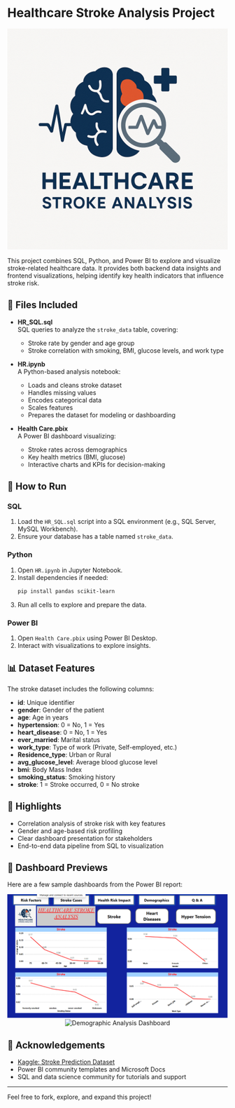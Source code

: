 # Healthcare Stroke Analysis Project
<p align="center">
  <img src="https://github.com/neharaju27/Healthcare-Stroke-Analysis/blob/main/LOGO.png" alt="Healthcare Stroke Analysis Logo" />
</p>
This project combines SQL, Python, and Power BI to explore and visualize stroke-related healthcare data. It provides both backend data insights and frontend visualizations, helping identify key health indicators that influence stroke risk.

## 📁 Files Included

- **HR_SQL.sql**  
  SQL queries to analyze the `stroke_data` table, covering:
  - Stroke rate by gender and age group
  - Stroke correlation with smoking, BMI, glucose levels, and work type

- **HR.ipynb**  
  A Python-based analysis notebook:
  - Loads and cleans stroke dataset
  - Handles missing values
  - Encodes categorical data
  - Scales features
  - Prepares the dataset for modeling or dashboarding

- **Health Care.pbix**  
  A Power BI dashboard visualizing:
  - Stroke rates across demographics
  - Key health metrics (BMI, glucose)
  - Interactive charts and KPIs for decision-making

## 🔧 How to Run

### SQL
1. Load the `HR_SQL.sql` script into a SQL environment (e.g., SQL Server, MySQL Workbench).
2. Ensure your database has a table named `stroke_data`.

### Python
1. Open `HR.ipynb` in Jupyter Notebook.
2. Install dependencies if needed:
   ```bash
   pip install pandas scikit-learn
   ```
3. Run all cells to explore and prepare the data.

### Power BI
1. Open `Health Care.pbix` using Power BI Desktop.
2. Interact with visualizations to explore insights.

## 📊 Dataset Features

The stroke dataset includes the following columns:

- **id**: Unique identifier
- **gender**: Gender of the patient
- **age**: Age in years
- **hypertension**: 0 = No, 1 = Yes
- **heart_disease**: 0 = No, 1 = Yes
- **ever_married**: Marital status
- **work_type**: Type of work (Private, Self-employed, etc.)
- **Residence_type**: Urban or Rural
- **avg_glucose_level**: Average blood glucose level
- **bmi**: Body Mass Index
- **smoking_status**: Smoking history
- **stroke**: 1 = Stroke occurred, 0 = No stroke

## 📌 Highlights

- Correlation analysis of stroke risk with key features
- Gender and age-based risk profiling
- Clear dashboard presentation for stakeholders
- End-to-end data pipeline from SQL to visualization

## 📸 Dashboard Previews

Here are a few sample dashboards from the Power BI report:

<p align="center">
  <img src="https://github.com/neharaju27/Healthcare-Stroke-Analysis/blob/main/Dashboard%201.png" alt="Stroke Overview Dashboard" />
  <img src="https://via.placeholder.com/600x300.png?text=Demographic+Analysis+Dashboard" alt="Demographic Analysis Dashboard" />
</p>

## 🙌 Acknowledgements

- [Kaggle: Stroke Prediction Dataset](https://www.kaggle.com/datasets/fedesoriano/stroke-prediction-dataset)
- Power BI community templates and Microsoft Docs
- SQL and data science community for tutorials and support

---

Feel free to fork, explore, and expand this project!
